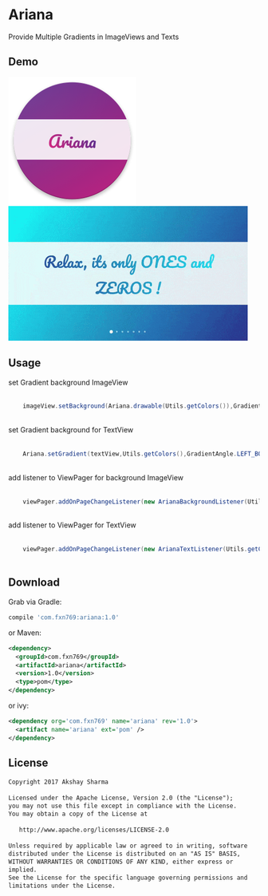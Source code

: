 

Ariana
=======

Provide Multiple Gradients in ImageViews and Texts

Demo
----

![](media/web_256.png)
![](media/media.gif)

Usage
-----
set Gradient background ImageView

```java

    imageView.setBackground(Ariana.drawable(Utils.getColors()),GradientAngle.LEFT_BOTTOM_TO_RIGHT_TOP);
    
```
set Gradient background for TextView

```java

    Ariana.setGradient(textView,Utils.getColors(),GradientAngle.LEFT_BOTTOM_TO_RIGHT_TOP);
    
```
add listener to ViewPager for background ImageView

```java

    viewPager.addOnPageChangeListener(new ArianaBackgroundListener(Utils.getColors(), imageView, viewPager));
    
```
 add listener to ViewPager for TextView

```java

    viewPager.addOnPageChangeListener(new ArianaTextListener(Utils.getColors(), textView, viewPager));
    
```

 
 

Download
--------

Grab via Gradle:
```groovy
compile 'com.fxn769:ariana:1.0'
```

or Maven:
```xml
<dependency>
  <groupId>com.fxn769</groupId>
  <artifactId>ariana</artifactId>
  <version>1.0</version>
  <type>pom</type>
</dependency>
```

or ivy:
```xml
<dependency org='com.fxn769' name='ariana' rev='1.0'>
  <artifact name='ariana' ext='pom' />
</dependency>
```



License
--------

    Copyright 2017 Akshay Sharma

    Licensed under the Apache License, Version 2.0 (the "License");
    you may not use this file except in compliance with the License.
    You may obtain a copy of the License at

       http://www.apache.org/licenses/LICENSE-2.0

    Unless required by applicable law or agreed to in writing, software
    distributed under the License is distributed on an "AS IS" BASIS,
    WITHOUT WARRANTIES OR CONDITIONS OF ANY KIND, either express or implied.
    See the License for the specific language governing permissions and
    limitations under the License.


